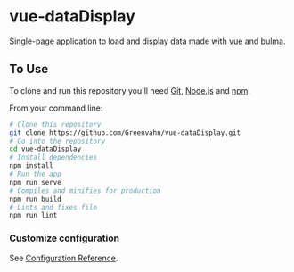 # vue-dataDisplay

Single-page application to load and display data made with [vue](https://vuejs.org/) and [bulma](https://bulma.io/bulma-start/).

## To Use

To clone and run this repository you'll need [Git](https://git-scm.com), [Node.js](https://nodejs.org/en/download/) and [npm](https://www.npmjs.com/get-npm).

From your command line:

```bash
# Clone this repository
git clone https://github.com/Greenvahn/vue-dataDisplay.git
# Go into the repository
cd vue-dataDisplay
# Install dependencies
npm install
# Run the app
npm run serve
# Compiles and minifies for production
npm run build
# Lints and fixes file
npm run lint
```

### Customize configuration
See [Configuration Reference](https://cli.vuejs.org/config/).
